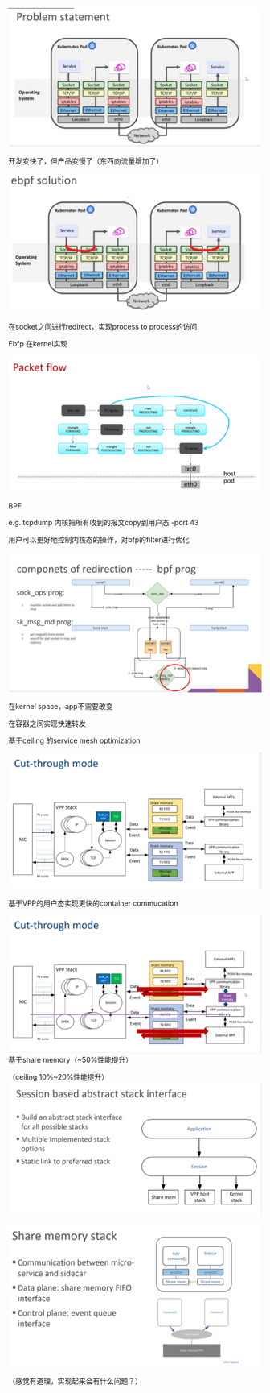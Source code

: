 ![pic](acc_westeast/problem.png)

开发变快了，但产品变慢了（东西向流量增加了）

![pic](acc_westeast/ebpf%20solution.png)

在socket之间进行redirect，实现process to process的访问

Ebfp 在kernel实现

![pic](acc_westeast/packet%20flow.png)

BPF

e.g.  tcpdump  内核把所有收到的报文copy到用户态 -port 43

用户可以更好地控制内核态的操作，对bfp的filter进行优化

![pic](acc_westeast/bpf%20prog.png)

在kernel space，app不需要改变

在容器之间实现快速转发

基于ceiling 的service mesh optimization

![pic](acc_westeast/cutthrough%20mode.png)

基于VPP的用户态实现更快的container commucation

![pic](acc_westeast/cutthrough%20mode2.png)
基于share memory（~50%性能提升）

（ceiling 10%~20%性能提升）
![pic](acc_westeast/session%20based%20abstract%20stack%20interface.png)

![pic](acc_westeast/share%20memory%20stack.png)

（感觉有道理，实现起来会有什么问题？）